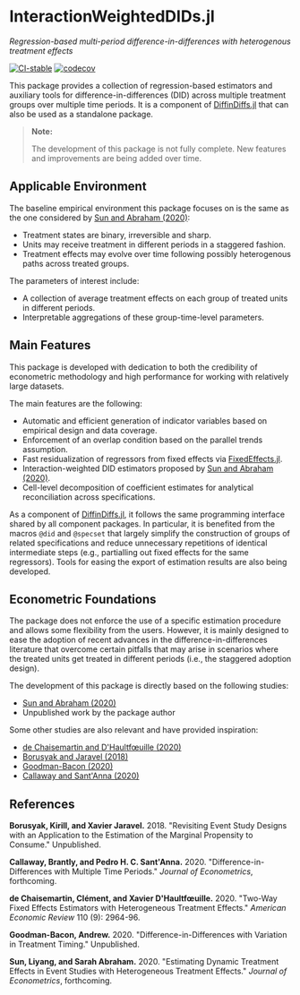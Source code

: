# InteractionWeightedDIDs.jl

*Regression-based multi-period difference-in-differences with heterogenous treatment effects*

[![CI-stable](https://github.com/JuliaDiffinDiffs/InteractionWeightedDIDs.jl/workflows/CI-stable/badge.svg)](https://github.com/JuliaDiffinDiffs/InteractionWeightedDIDs.jl/actions?query=workflow%3ACI-stable)
[![codecov](https://codecov.io/gh/JuliaDiffinDiffs/InteractionWeightedDIDs.jl/branch/master/graph/badge.svg)](https://codecov.io/gh/JuliaDiffinDiffs/InteractionWeightedDIDs.jl)

This package provides a collection of regression-based estimators
and auxiliary tools for difference-in-differences (DID)
across multiple treatment groups over multiple time periods.
It is a component of [DiffinDiffs.jl](https://github.com/JuliaDiffinDiffs/DiffinDiffs.jl)
that can also be used as a standalone package.

> **Note:**
>
> The development of this package is not fully complete.
> New features and improvements are being added over time.

## Applicable Environment

The baseline empirical environment this package focuses on
is the same as the one considered by [Sun and Abraham (2020)](https://doi.org/10.1016/j.jeconom.2020.09.006):

* Treatment states are binary, irreversible and sharp.
* Units may receive treatment in different periods in a staggered fashion.
* Treatment effects may evolve over time following possibly heterogenous paths across treated groups.

The parameters of interest include:

* A collection of average treatment effects
on each group of treated units in different periods.
* Interpretable aggregations of these group-time-level parameters.

## Main Features

This package is developed with dedication to
both the credibility of econometric methodology
and high performance for working with relatively large datasets.

The main features are the following:

* Automatic and efficient generation of indicator variables based on empirical design and data coverage.
* Enforcement of an overlap condition based on the parallel trends assumption.
* Fast residualization of regressors from fixed effects via [FixedEffects.jl](https://github.com/FixedEffects/FixedEffects.jl).
* Interaction-weighted DID estimators proposed by [Sun and Abraham (2020)](https://doi.org/10.1016/j.jeconom.2020.09.006).
* Cell-level decomposition of coefficient estimates for analytical reconciliation across specifications.

As a component of [DiffinDiffs.jl](https://github.com/JuliaDiffinDiffs/DiffinDiffs.jl),
it follows the same programming interface shared by all component packages.
In particular, it is benefited from the macros `@did` and `@specset`
that largely simplify the construction of groups of related specifications
and reduce unnecessary repetitions of identical intermediate steps
(e.g., partialling out fixed effects for the same regressors).
Tools for easing the export of estimation results are also being developed.

## Econometric Foundations

The package does not enforce the use of a specific estimation procedure
and allows some flexibility from the users.
However, it is mainly designed to ease the adoption of
recent advances in the difference-in-differences literature
that overcome certain pitfalls that may arise
in scenarios where the treated units get treated in different periods
(i.e., the staggered adoption design).

The development of this package is directly based on the following studies:
* [Sun and Abraham (2020)](https://doi.org/10.1016/j.jeconom.2020.09.006)
* Unpublished work by the package author

Some other studies are also relevant and have provided inspiration:

* [de Chaisemartin and D'Haultfœuille (2020)](https://doi.org/10.1257/aer.20181169)
* [Borusyak and Jaravel (2018)](#BorusyakJ18)
* [Goodman-Bacon (2020)](#Goodman20)
* [Callaway and Sant'Anna (2020)](https://doi.org/10.1016/j.jeconom.2020.12.001)

## References

<a name="BorusyakJ18">**Borusyak, Kirill, and Xavier Jaravel.** 2018. "Revisiting Event Study Designs with an Application to the Estimation of the Marginal Propensity to Consume." Unpublished.</a>

<a name="CallawayS20">**Callaway, Brantly, and Pedro H. C. Sant'Anna.** 2020. "Difference-in-Differences with Multiple Time Periods." *Journal of Econometrics*, forthcoming.</a>

<a name="ChaisemartD20T">**de Chaisemartin, Clément, and Xavier D'Haultfœuille.** 2020. "Two-Way Fixed Effects Estimators with Heterogeneous Treatment Effects." *American Economic Review* 110 (9): 2964-96.</a>

<a name="Goodman20">**Goodman-Bacon, Andrew.** 2020. "Difference-in-Differences with Variation in Treatment Timing." Unpublished.</a>

<a name="SunA20">**Sun, Liyang, and Sarah Abraham.** 2020. "Estimating Dynamic Treatment Effects in Event Studies with Heterogeneous Treatment Effects." *Journal of Econometrics*, forthcoming.</a>
